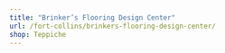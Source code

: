 ```yaml
---
title: "Brinker’s Flooring Design Center"
url: /fort-collins/brinkers-flooring-design-center/
shop: Teppiche
---
```

